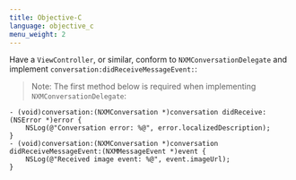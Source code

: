 ```yaml
---
title: Objective-C
language: objective_c
menu_weight: 2
---
```


Have a `ViewController`, or similar, conform to `NXMConversationDelegate` and implement `conversation:didReceiveMessageEvent:`:

> Note: The first method below is required when implementing `NXMConversationDelegate`:

```objective_c
- (void)conversation:(NXMConversation *)conversation didReceive:(NSError *)error {
    NSLog(@"Conversation error: %@", error.localizedDescription);
}
- (void)conversation:(NXMConversation *)conversation didReceiveMessageEvent:(NXMMessageEvent *)event {
    NSLog(@"Received image event: %@", event.imageUrl);
}
```
